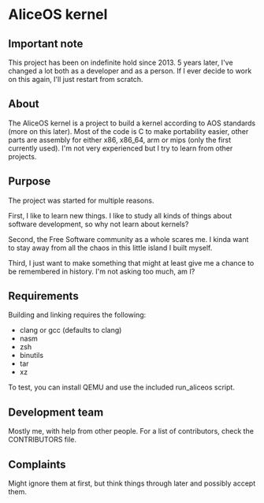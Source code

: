 # AliceOS kernel

## Important note

This project has been on indefinite hold since 2013.
5 years later, I've changed a lot both as a developer and as a person.
If I ever decide to work on this again, I'll just restart from scratch.

## About

The AliceOS kernel is a project to build a kernel according to AOS standards (more on this later).
Most of the code is C to make portability easier, other parts are assembly for either x86, x86_64, arm or mips (only the first currently used).
I'm not very experienced but I try to learn from other projects.

## Purpose

The project was started for multiple reasons.

First, I like to learn new things.
I like to study all kinds of things about software development, so why not learn about kernels?

Second, the Free Software community as a whole scares me.
I kinda want to stay away from all the chaos in this little island I built myself.

Third, I just want to make something that might at least give me a chance to be remembered in history.
I'm not asking too much, am I?

## Requirements

Building and linking requires the following:
 - clang or gcc (defaults to clang)
 - nasm
 - zsh
 - binutils
 - tar
 - xz

To test, you can install QEMU and use the included run_aliceos script.

## Development team

Mostly me, with help from other people.
For a list of contributors, check the CONTRIBUTORS file.

## Complaints

Might ignore them at first, but think things through later and possibly accept them.
